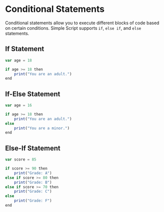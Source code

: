 # Conditional Statements

Conditional statements allow you to execute different blocks of code based on certain conditions. Simple Script supports `if`, `else if`, and `else` statements.

## If Statement

```ts
var age = 18

if age >= 18 then
    print("You are an adult.")
end
```

## If-Else Statement

```ts
var age = 16

if age >= 18 then
    print("You are an adult.")
else
    print("You are a minor.")
end
```

## Else-If Statement

```ts
var score = 85

if score >= 90 then
    print("Grade: A")
else if score >= 80 then
    print("Grade: B")
else if score >= 70 then
    print("Grade: C")
else
    print("Grade: F")
end
```
